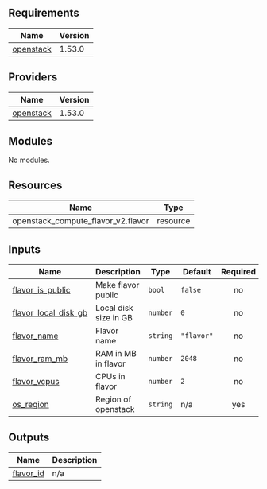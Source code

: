 <!-- BEGIN_TF_DOCS -->
## Requirements

| Name | Version |
|------|---------|
| <a name="requirement_openstack"></a> [openstack](#requirement\_openstack) | 1.53.0 |

## Providers

| Name | Version |
|------|---------|
| <a name="provider_openstack"></a> [openstack](#provider\_openstack) | 1.53.0 |

## Modules

No modules.

## Resources

| Name | Type |
|------|------|
| openstack_compute_flavor_v2.flavor | resource |

## Inputs

| Name | Description | Type | Default | Required |
|------|-------------|------|---------|:--------:|
| <a name="input_flavor_is_public"></a> [flavor\_is\_public](#input\_flavor\_is\_public) | Make flavor public | `bool` | `false` | no |
| <a name="input_flavor_local_disk_gb"></a> [flavor\_local\_disk\_gb](#input\_flavor\_local\_disk\_gb) | Local disk size in GB | `number` | `0` | no |
| <a name="input_flavor_name"></a> [flavor\_name](#input\_flavor\_name) | Flavor name | `string` | `"flavor"` | no |
| <a name="input_flavor_ram_mb"></a> [flavor\_ram\_mb](#input\_flavor\_ram\_mb) | RAM in MB in flavor | `number` | `2048` | no |
| <a name="input_flavor_vcpus"></a> [flavor\_vcpus](#input\_flavor\_vcpus) | CPUs in flavor | `number` | `2` | no |
| <a name="input_os_region"></a> [os\_region](#input\_os\_region) | Region of openstack | `string` | n/a | yes |

## Outputs

| Name | Description |
|------|-------------|
| <a name="output_flavor_id"></a> [flavor\_id](#output\_flavor\_id) | n/a |
<!-- END_TF_DOCS -->